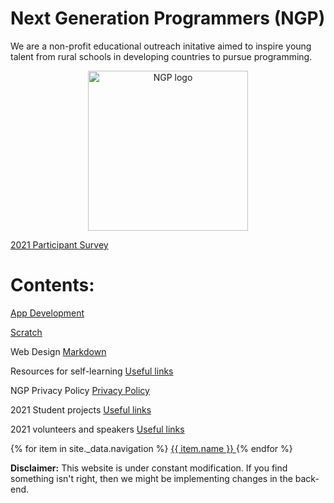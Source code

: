 # Next Generation Programmers (NGP) 

We are a non-profit educational outreach initative 
aimed to inspire young talent from rural schools in developing countries to pursue programming.

<p align="center"> 
  <img src="https://github.com/torgyn/nextgenprog/blob/main/ngpLogo.png?raw=true" alt="NGP logo" width="256">
</p> 

[2021 Participant Survey](/resources/2021_survey/)


# Contents:
[App Development](/app_development/)

[Scratch](/scratch/)

Web Design
[Markdown](/web_design/markdown)

Resources for self-learning
[Useful links](www.nextgenprog.org/remote_learning/)

NGP Privacy Policy
[Privacy Policy](www.nextgenprog.org/privacy)

2021 Student projects
[Useful links](tudent_projects/)

2021 volunteers and speakers
[Useful links](volunteers/)

<nav>
  {% for item in site._data.navigation %}
    <a href="{{ item.link }}" {% if page.url == item.link %}style="color: red;"{% endif %}>
      {{ item.name }}
    </a>
  {% endfor %}
</nav>

**Disclaimer:** This website is under constant modification.
If you find something isn't right, then we might be implementing changes in the back-end.

<!-- Global site tag (gtag.js) - Google Analytics -->
<script async src="https://www.googletagmanager.com/gtag/js?id=UA-81026356-1"></script>
<script>
  window.dataLayer = window.dataLayer || [];
  function gtag(){dataLayer.push(arguments);}
  gtag('js', new Date());

  gtag('config', 'UA-81026356-1');
</script>
